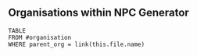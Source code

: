 ## Organisations within NPC Generator

```dataview
TABLE
FROM #organisation 
WHERE parent_org = link(this.file.name)
```